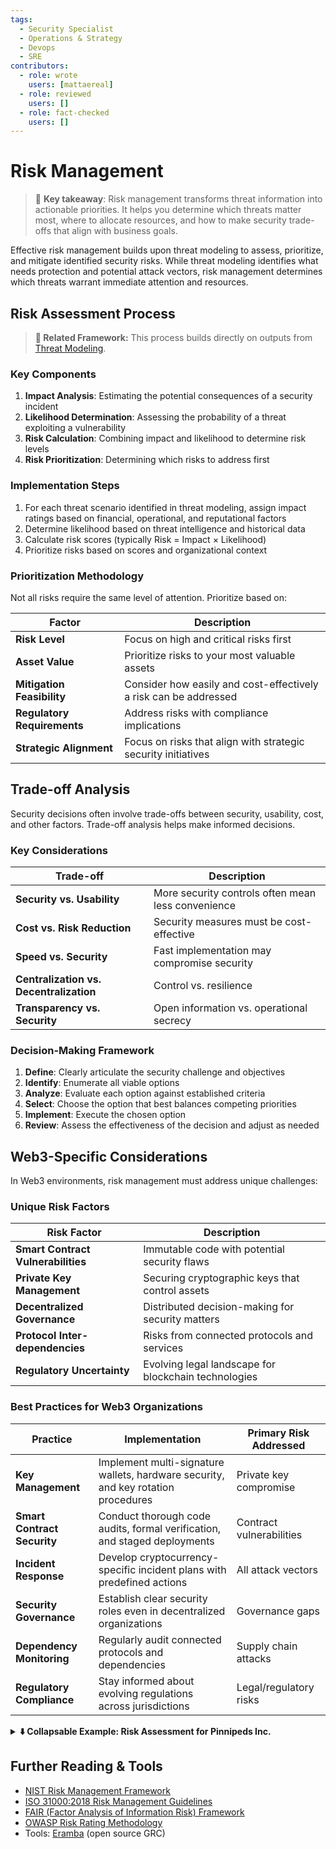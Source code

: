 ```yaml
---
tags:
  - Security Specialist
  - Operations & Strategy
  - Devops
  - SRE
contributors:
  - role: wrote
    users: [mattaereal]
  - role: reviewed
    users: []
  - role: fact-checked
    users: []
---
```


# Risk Management

> 🔑 **Key takeaway**: Risk management transforms threat information into actionable priorities. It helps you determine which threats matter most, where to allocate resources, and how to make security trade-offs that align with business goals.

Effective risk management builds upon threat modeling to assess, prioritize, and mitigate identified security risks. While threat modeling identifies what needs protection and potential attack vectors, risk management determines which threats warrant immediate attention and resources.

## Risk Assessment Process

<!-- ![Risk Management Process](../assets/risk-management-process.png) -->

> **🔗 Related Framework:** This process builds directly on outputs from [Threat Modeling](./threat-modeling-overview.md).

### Key Components

1. **Impact Analysis**: Estimating the potential consequences of a security incident
2. **Likelihood Determination**: Assessing the probability of a threat exploiting a vulnerability
3. **Risk Calculation**: Combining impact and likelihood to determine risk levels
4. **Risk Prioritization**: Determining which risks to address first

### Implementation Steps

1. For each threat scenario identified in threat modeling, assign impact ratings based on financial, operational, and reputational factors
2. Determine likelihood based on threat intelligence and historical data
3. Calculate risk scores (typically Risk = Impact × Likelihood)
4. Prioritize risks based on scores and organizational context

### Prioritization Methodology

Not all risks require the same level of attention. Prioritize based on:

| Factor | Description |
|--------|-------------|
| **Risk Level** | Focus on high and critical risks first |
| **Asset Value** | Prioritize risks to your most valuable assets |
| **Mitigation Feasibility** | Consider how easily and cost-effectively a risk can be addressed |
| **Regulatory Requirements** | Address risks with compliance implications |
| **Strategic Alignment** | Focus on risks that align with strategic security initiatives |

## Trade-off Analysis

Security decisions often involve trade-offs between security, usability, cost, and other factors. Trade-off analysis helps make informed decisions.

### Key Considerations

| Trade-off | Description |
|-----------|-------------|
| **Security vs. Usability** | More security controls often mean less convenience |
| **Cost vs. Risk Reduction** | Security measures must be cost-effective |
| **Speed vs. Security** | Fast implementation may compromise security |
| **Centralization vs. Decentralization** | Control vs. resilience |
| **Transparency vs. Security** | Open information vs. operational secrecy |

### Decision-Making Framework

1. **Define**: Clearly articulate the security challenge and objectives
2. **Identify**: Enumerate all viable options
3. **Analyze**: Evaluate each option against established criteria
4. **Select**: Choose the option that best balances competing priorities
5. **Implement**: Execute the chosen option
6. **Review**: Assess the effectiveness of the decision and adjust as needed

## Web3-Specific Considerations

In Web3 environments, risk management must address unique challenges:

### Unique Risk Factors

| Risk Factor | Description |
|-------------|-------------|
| **Smart Contract Vulnerabilities** | Immutable code with potential security flaws |
| **Private Key Management** | Securing cryptographic keys that control assets |
| **Decentralized Governance** | Distributed decision-making for security matters |
| **Protocol Inter-dependencies** | Risks from connected protocols and services |
| **Regulatory Uncertainty** | Evolving legal landscape for blockchain technologies |

### Best Practices for Web3 Organizations

| Practice | Implementation | Primary Risk Addressed |
|----------|----------------|------------------------|
| **Key Management** | Implement multi-signature wallets, hardware security, and key rotation procedures | Private key compromise |
| **Smart Contract Security** | Conduct thorough code audits, formal verification, and staged deployments | Contract vulnerabilities |
| **Incident Response** | Develop cryptocurrency-specific incident plans with predefined actions | All attack vectors |
| **Security Governance** | Establish clear security roles even in decentralized organizations | Governance gaps |
| **Dependency Monitoring** | Regularly audit connected protocols and dependencies | Supply chain attacks |
| **Regulatory Compliance** | Stay informed about evolving regulations across jurisdictions | Legal/regulatory risks |

<details>
<summary><strong>⬇️ Collapsable Example: Risk Assessment for Pinnipeds Inc.</strong></summary>

### Pinnipeds Inc. Risk Assessment

Building on the threat vectors identified during threat modeling, Pinnipeds Inc. conducted a risk assessment:

#### Risk Calculation Methodology

| Rating | Impact | Likelihood |
|--------|--------|------------|
| **1** | Minimal | Rare |
| **2** | Minor | Unlikely |
| **3** | Moderate | Possible |
| **4** | Major | Likely |
| **5** | Severe | Almost Certain |

**Formula: Risk Score = Impact × Likelihood**

#### High Risk Threats (Score 15-25)

| Threat Scenario | Likelihood | Impact | Risk Score | Reasoning |
|-----------------|------------|--------|------------|-----------|
| Treasury wallet compromise | 4 | 5 | 20 | High impact due to direct financial loss; relatively high likelihood given frequency of attacks on crypto companies |
| Source code theft | 3 | 5 | 15 | High impact due to IP loss and potential backdoor insertion; medium likelihood based on industry intelligence |
| Phishing of employees | 5 | 3 | 15 | Medium impact as most employees have limited access; very high likelihood based on attack trends |

#### Medium Risk Threats (Score 8-14)

| Threat Scenario | Likelihood | Impact | Risk Score | Reasoning |
|-----------------|------------|--------|------------|-----------|
| Client data breach | 3 | 4 | 12 | Major impact to reputation; moderate likelihood based on API exposure |
| DDoS on infrastructure | 4 | 3 | 12 | Moderate impact on operations; likely to occur given industry trends |
| AWS credentials leaked | 2 | 5 | 10 | Severe impact if exploited; unlikely due to current controls |

#### Mitigation Decision Process

| Factor | Approach |
|--------|----------|
| **Resource allocation** | 60% of security budget allocated to high-risk threats |
| **Implementation timeline** | High-risk mitigations scheduled for completion within 30 days |
| **Control selection criteria** | Controls evaluated based on cost, operational impact, effectiveness, and implementation time |

This risk-based approach allowed Pinnipeds Inc. to make informed decisions about which security controls to implement first, focusing resources where they would have the greatest risk-reduction impact.

</details>

## Further Reading & Tools

- [NIST Risk Management Framework](https://csrc.nist.gov/projects/risk-management)
- [ISO 31000:2018 Risk Management Guidelines](https://www.iso.org/standard/65694.html)
- [FAIR (Factor Analysis of Information Risk) Framework](https://www.fairinstitute.org/)
- [OWASP Risk Rating Methodology](https://owasp.org/www-community/OWASP_Risk_Rating_Methodology)
- Tools: [Eramba](https://www.eramba.org/) (open source GRC)
